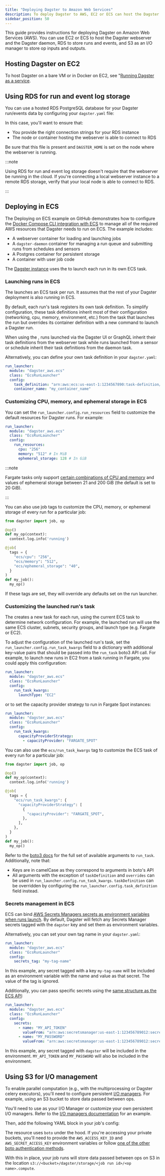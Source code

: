 ```yaml
---
title: "Deploying Dagster to Amazon Web Services"
description: To deploy Dagster to AWS, EC2 or ECS can host the Dagster webserver, RDS can store runs and events, and S3 can act as an IO manager.
sidebar_position: 50
---
```


This guide provides instructions for deploying Dagster on Amazon Web Services (AWS). You can use EC2 or ECS to host the Dagster webserver and the Dagster daemon, RDS to store runs and events, and S3 as an I/O manager to store op inputs and outputs.

## Hosting Dagster on EC2

To host Dagster on a bare VM or in Docker on EC2, see "[Running Dagster as a service](/guides/deploy/deployment-options/deploying-dagster-as-a-service).

## Using RDS for run and event log storage

You can use a hosted RDS PostgreSQL database for your Dagster run/events data by configuring your `dagster.yaml` file:

<CodeExample path="docs_snippets/docs_snippets/deploying/dagster-pg.yaml" />

In this case, you'll want to ensure that:

- You provide the right connection strings for your RDS instance
- The node or container hosting the webserver is able to connect to RDS

Be sure that this file is present and `DAGSTER_HOME` is set on the node where the webserver is running.

:::note

Using RDS for run and event log storage doesn't require that the webserver be running in the cloud. If you're connecting a local webserver instance to a remote RDS storage, verify that your local node is able to connect to RDS.

:::

## Deploying in ECS

<CodeReferenceLink filePath="examples/deploy_ecs" />

The Deploying on ECS example on GitHub demonstrates how to configure the [Docker Compose CLI integration with ECS](https://docs.docker.com/cloud/ecs-integration/) to manage all of the required AWS resources that Dagster needs to run on ECS. The example includes:

- A webserver container for loading and launching jobs
- A `dagster-daemon` container for managing a run queue and submitting runs from schedules and sensors
- A Postgres container for persistent storage
- A container with user job code

The [Dagster instance](/guides/deploy/dagster-instance-configuration) uses the <PyObject section="libraries" module="dagster_aws" object="ecs.EcsRunLauncher" /> to launch each run in its own ECS task.

### Launching runs in ECS

The <PyObject section="libraries" module="dagster_aws" object="ecs.EcsRunLauncher" /> launches an ECS task per run. It assumes that the rest of your Dagster deployment is also running in ECS.

By default, each run's task registers its own task definition. To simplify configuration, these task definitions inherit most of their configuration (networking, cpu, memory, environment, etc.) from the task that launches the run but overrides its container definition with a new command to launch a Dagster run.

When using the <PyObject section="internals" module="dagster._core.run_coordinator" object="DefaultRunCoordinator" />, runs launched via the Dagster UI or GraphQL inherit their task definitions from the webserver task while runs launched from a sensor or schedule inherit their task definitions from the daemon task.

Alternatively, you can define your own task definition in your `dagster.yaml`:

```yaml
run_launcher:
  module: "dagster_aws.ecs"
  class: "EcsRunLauncher"
  config:
    task_definition: "arn:aws:ecs:us-east-1:1234567890:task-definition/my-task-definition:1"
    container_name: "my_container_name"
```

### Customizing CPU, memory, and ephemeral storage in ECS

You can set the `run_launcher.config.run_resources` field to customize the default resources for Dagster runs. For example:

```yaml
run_launcher:
  module: "dagster_aws.ecs"
  class: "EcsRunLauncher"
  config:
    run_resources:
      cpu: "256"
      memory: "512" # In MiB
      ephemeral_storage: 128 # In GiB
```

:::note

Fargate tasks only support [certain combinations of CPU and memory](https://docs.aws.amazon.com/AmazonECS/latest/developerguide/task-cpu-memory-error.html) and values of ephemeral storage between 21 and 200 GiB (the default is set to 20 GiB).

:::

You can also use job tags to customize the CPU, memory, or ephemeral storage of every run for a particular job:

```py
from dagster import job, op

@op()
def my_op(context):
  context.log.info('running')

@job(
  tags = {
    "ecs/cpu": "256",
    "ecs/memory": "512",
    "ecs/ephemeral_storage": "40",
  }
)
def my_job():
  my_op()
```

If these tags are set, they will override any defaults set on the run launcher.

### Customizing the launched run's task

The <PyObject section="libraries" module="dagster_aws" object="ecs.EcsRunLauncher" /> creates a new task for each run, using the current ECS task to determine network configuration. For example, the launched run will use the same ECS cluster, subnets, security groups, and launch type (e.g. Fargate or EC2).

To adjust the configuration of the launched run's task, set the `run_launcher.config.run_task_kwargs` field to a dictionary with additional key-value pairs that should be passed into the `run_task` boto3 API call. For example, to launch new runs in EC2 from a task running in Fargate, you could apply this configuration:

```yaml
run_launcher:
  module: "dagster_aws.ecs"
  class: "EcsRunLauncher"
  config:
    run_task_kwargs:
      launchType: "EC2"
```

or to set the capacity provider strategy to run in Fargate Spot instances:

```yaml
run_launcher:
  module: "dagster_aws.ecs"
  class: "EcsRunLauncher"
  config:
    run_task_kwargs:
      capacityProviderStrategy:
        - capacityProvider: "FARGATE_SPOT"
```

You can also use the `ecs/run_task_kwargs` tag to customize the ECS task of every run for a particular job:

```py
from dagster import job, op

@op()
def my_op(context):
  context.log.info('running')

@job(
  tags = {
    "ecs/run_task_kwargs": {
      "capacityProviderStrategy": [
        {
          "capacityProvider": "FARGATE_SPOT",
        },
      ],
    },
  }
)
def my_job():
  my_op()
```

Refer to the [boto3 docs](https://boto3.amazonaws.com/v1/documentation/api/latest/reference/services/ecs.html#ECS.Client.run_task) for the full set of available arguments to `run_task`. Additionally, note that:

- Keys are in camelCase as they correspond to arguments in boto's API
- All arguments with the exception of `taskDefinition` and `overrides` can be used in `run_launcher.config.run_task_kwargs`. `taskDefinition` can be overridden by configuring the `run_launcher.config.task_definition` field instead.

### Secrets management in ECS

ECS can bind [AWS Secrets Managers secrets as environment variables when runs launch](https://docs.aws.amazon.com/AmazonECS/latest/developerguide/specifying-sensitive-data-secrets.html). By default, Dagster will fetch any Secrets Manager secrets tagged with the `dagster` key and set them as environment variables.

Alternatively, you can set your own tag name in your `dagster.yaml`:

```yaml
run_launcher:
  module: "dagster_aws.ecs"
  class: "EcsRunLauncher"
  config:
    secrets_tag: "my-tag-name"
```

In this example, any secret tagged with a key `my-tag-name` will be included as an environment variable with the name and value as that secret. The value of the tag is ignored.

Additionally, you can pass specific secrets using the [same structure as the ECS API](https://docs.aws.amazon.com/AmazonECS/latest/APIReference/API_Secret.html):

```yaml
run_launcher:
  module: "dagster_aws.ecs"
  class: "EcsRunLauncher"
  config:
    secrets:
      - name: "MY_API_TOKEN"
        valueFrom: "arn:aws:secretsmanager:us-east-1:123456789012:secret:FOO-AbCdEf:token::"
      - name: "MY_PASSWORD"
        valueFrom: "arn:aws:secretsmanager:us-east-1:123456789012:secret:FOO-AbCdEf:password::"
```

In this example, any secret tagged with `dagster` will be included in the environment. `MY_API_TOKEN` and `MY_PASSWORD` will also be included in the environment.

## Using S3 for I/O management

To enable parallel computation (e.g., with the multiprocessing or Dagster celery executors), you'll need to configure persistent [I/O managers](/guides/build/io-managers/). For example, using an S3 bucket to store data passed between ops.

You'll need to use <PyObject section="libraries" module="dagster_aws" object="s3.s3_pickle_io_manager"/> as your I/O Manager or customize your own persistent I/O managers. Refer to the [I/O managers documentation](/guides/build/io-managers/) for an example.

<CodeExample path="docs_snippets/docs_snippets/deploying/aws/io_manager.py" />

Then, add the following YAML block in your job's config:

<CodeExample path="docs_snippets/docs_snippets/deploying/aws/io_manager.yaml" />

The resource uses `boto` under the hood. If you're accessing your private buckets, you'll need to provide the `AWS_ACCESS_KEY_ID` and `AWS_SECRET_ACCESS_KEY` environment variables or follow [one of the other boto authentication methods](https://boto3.amazonaws.com/v1/documentation/api/latest/guide/credentials.html#configuring-credentials).

With this in place, your job runs will store data passed between ops on S3 in the location `s3://<bucket>/dagster/storage/<job run id>/<op name>.compute`.


